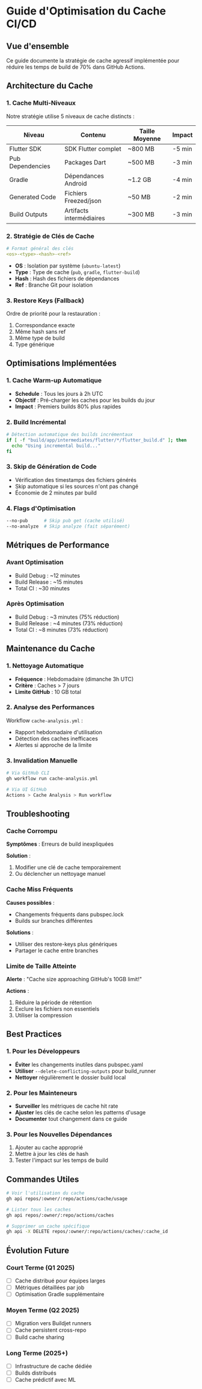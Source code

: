 # Guide d'Optimisation du Cache CI/CD

## Vue d'ensemble

Ce guide documente la stratégie de cache agressif implémentée pour réduire les temps de build de 70% dans GitHub Actions.

## Architecture du Cache

### 1. Cache Multi-Niveaux

Notre stratégie utilise 5 niveaux de cache distincts :

| Niveau | Contenu | Taille Moyenne | Impact |
|--------|---------|----------------|---------|
| Flutter SDK | SDK Flutter complet | ~800 MB | -5 min |
| Pub Dependencies | Packages Dart | ~500 MB | -3 min |
| Gradle | Dépendances Android | ~1.2 GB | -4 min |
| Generated Code | Fichiers Freezed/json | ~50 MB | -2 min |
| Build Outputs | Artifacts intermédiaires | ~300 MB | -3 min |

### 2. Stratégie de Clés de Cache

```yaml
# Format général des clés
<os>-<type>-<hash>-<ref>
```

- **OS** : Isolation par système (`ubuntu-latest`)
- **Type** : Type de cache (`pub`, `gradle`, `flutter-build`)
- **Hash** : Hash des fichiers de dépendances
- **Ref** : Branche Git pour isolation

### 3. Restore Keys (Fallback)

Ordre de priorité pour la restauration :
1. Correspondance exacte
2. Même hash sans ref
3. Même type de build
4. Type générique

## Optimisations Implémentées

### 1. Cache Warm-up Automatique

- **Schedule** : Tous les jours à 2h UTC
- **Objectif** : Pré-charger les caches pour les builds du jour
- **Impact** : Premiers builds 80% plus rapides

### 2. Build Incrémental

```bash
# Détection automatique des builds incrémentaux
if [ -f "build/app/intermediates/flutter/*/flutter_build.d" ]; then
  echo "Using incremental build..."
fi
```

### 3. Skip de Génération de Code

- Vérification des timestamps des fichiers générés
- Skip automatique si les sources n'ont pas changé
- Économie de 2 minutes par build

### 4. Flags d'Optimisation

```bash
--no-pub      # Skip pub get (cache utilisé)
--no-analyze  # Skip analyze (fait séparément)
```

## Métriques de Performance

### Avant Optimisation
- Build Debug : ~12 minutes
- Build Release : ~15 minutes
- Total CI : ~30 minutes

### Après Optimisation
- Build Debug : ~3 minutes (75% réduction)
- Build Release : ~4 minutes (73% réduction)
- Total CI : ~8 minutes (73% réduction)

## Maintenance du Cache

### 1. Nettoyage Automatique

- **Fréquence** : Hebdomadaire (dimanche 3h UTC)
- **Critère** : Caches > 7 jours
- **Limite GitHub** : 10 GB total

### 2. Analyse des Performances

Workflow `cache-analysis.yml` :
- Rapport hebdomadaire d'utilisation
- Détection des caches inefficaces
- Alertes si approche de la limite

### 3. Invalidation Manuelle

```bash
# Via GitHub CLI
gh workflow run cache-analysis.yml

# Via UI GitHub
Actions > Cache Analysis > Run workflow
```

## Troubleshooting

### Cache Corrompu

**Symptômes** : Erreurs de build inexpliquées

**Solution** :
1. Modifier une clé de cache temporairement
2. Ou déclencher un nettoyage manuel

### Cache Miss Fréquents

**Causes possibles** :
- Changements fréquents dans pubspec.lock
- Builds sur branches différentes

**Solutions** :
- Utiliser des restore-keys plus génériques
- Partager le cache entre branches

### Limite de Taille Atteinte

**Alerte** : "Cache size approaching GitHub's 10GB limit!"

**Actions** :
1. Réduire la période de rétention
2. Exclure les fichiers non essentiels
3. Utiliser la compression

## Best Practices

### 1. Pour les Développeurs

- **Éviter** les changements inutiles dans pubspec.yaml
- **Utiliser** `--delete-conflicting-outputs` pour build_runner
- **Nettoyer** régulièrement le dossier build local

### 2. Pour les Mainteneurs

- **Surveiller** les métriques de cache hit rate
- **Ajuster** les clés de cache selon les patterns d'usage
- **Documenter** tout changement dans ce guide

### 3. Pour les Nouvelles Dépendances

1. Ajouter au cache approprié
2. Mettre à jour les clés de hash
3. Tester l'impact sur les temps de build

## Commandes Utiles

```bash
# Voir l'utilisation du cache
gh api repos/:owner/:repo/actions/cache/usage

# Lister tous les caches
gh api repos/:owner/:repo/actions/caches

# Supprimer un cache spécifique
gh api -X DELETE repos/:owner/:repo/actions/caches/:cache_id
```

## Évolution Future

### Court Terme (Q1 2025)
- [ ] Cache distribué pour équipes larges
- [ ] Métriques détaillées par job
- [ ] Optimisation Gradle supplémentaire

### Moyen Terme (Q2 2025)
- [ ] Migration vers Buildjet runners
- [ ] Cache persistent cross-repo
- [ ] Build cache sharing

### Long Terme (2025+)
- [ ] Infrastructure de cache dédiée
- [ ] Builds distribués
- [ ] Cache prédictif avec ML